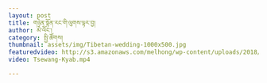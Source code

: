 ```yaml
---
layout: post
title: གཉེན་སྟོན་རང་གི་ལུགས་ལྟར་བྱ།
author: མེ་ལོང་།
category: སྤྱི་ཚོགས།
thumbnail: assets/img/Tibetan-wedding-1000x500.jpg
featuredvideo: http://s3.amazonaws.com/melhong/wp-content/uploads/2018/09/15120728/Wedding-09132018-MDV-.mp4
video: Tsewang-Kyab.mp4

---
```

